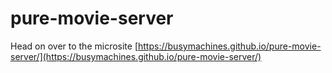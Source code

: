 # pure-movie-server

Head on over to the microsite [https://busymachines.github.io/pure-movie-server/](https://busymachines.github.io/pure-movie-server/)